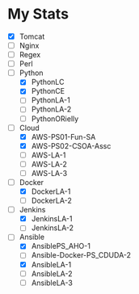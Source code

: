 # My Stats
- [x] Tomcat
- [ ] Nginx
- [ ] Regex
- [ ] Perl
- [ ] Python
	- [x] PythonLC
	- [x] PythonCE
	- [ ] PythonLA-1
	- [ ] PythonLA-2
	- [ ] PythonORielly
- [ ] Cloud
	- [x] AWS-PS01-Fun-SA
	- [x] AWS-PS02-CSOA-Assc
	- [ ] AWS-LA-1
	- [ ] AWS-LA-2
	- [ ] AWS-LA-3
- [ ] Docker
	- [x] DockerLA-1
	- [ ] DockerLA-2
- [ ] Jenkins
	- [x] JenkinsLA-1
	- [ ] JenkinsLA-2
- [ ] Ansible
	- [x] AnsiblePS_AHO-1
	- [ ] Ansible-Docker-PS_CDUDA-2
	- [x] AnsibleLA-1
	- [ ] AnsibleLA-2
	- [ ] AnsibleLA-3
